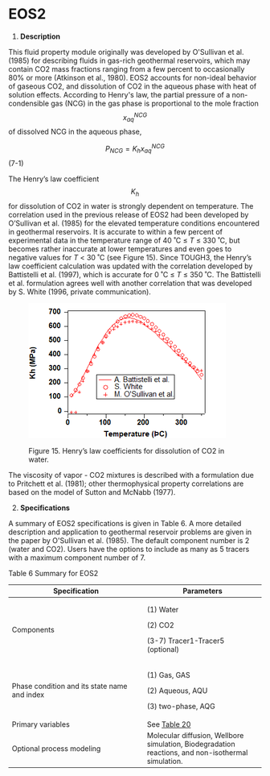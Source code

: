 # EOS2

1. **Description**&#x20;

This fluid property module originally was developed by O'Sullivan et al. (1985) for describing fluids in gas-rich geothermal reservoirs, which may contain CO2 mass fractions ranging from a few percent to occasionally 80% or more (Atkinson et al., 1980). EOS2 accounts for non-ideal behavior of gaseous CO2, and dissolution of CO2 in the aqueous phase with heat of solution effects. According to Henry's law, the partial pressure of a non-condensible gas (NCG) in the gas phase is proportional to the mole fraction $$x^{NCG}_{aq}$$ of dissolved NCG in the aqueous phase,

&#x20;          $$P_{NCG}=K_hx^{NCG}_{aq}$$                                                                                                         (7-1)

The Henry’s law coefficient $$K_h$$ for dissolution of CO2 in water is strongly dependent on temperature. The correlation used in the previous release of EOS2 had been developed by O’Sullivan et al. (1985) for the elevated temperature conditions encountered in geothermal reservoirs. It is accurate to within a few percent of experimental data in the temperature range of 40 ˚C ≤ _T_ ≤ 330 ˚C, but becomes rather inaccurate at lower temperatures and even goes to negative values for _T_ < 30 ˚C (see Figure 15). Since TOUGH3, the Henry’s law coefficient calculation was updated with the correlation developed by Battistelli et al. (1997), which is accurate for 0 ˚C ≤ _T_ ≤ 350 ˚C. The Battistelli et al. formulation agrees well with another correlation that was developed by S. White (1996, private communication).

<figure><img src="../.gitbook/assets/image (52).png" alt=""><figcaption><p>Figure 15.  Henry’s law coefficients for dissolution of CO2 in water.</p></figcaption></figure>

The viscosity of vapor - CO2 mixtures is described with a formulation due to Pritchett et al. (1981); other thermophysical property correlations are based on the model of Sutton and McNabb (1977).

2. **Specifications**

A summary of EOS2 specifications is given in Table 6. A more detailed description and application to geothermal reservoir problems are given in the paper by O'Sullivan et al. (1985). The default component number is 2 (water and CO2). Users have the options to include as many as 5 tracers with a maximum component number of 7.&#x20;

&#x20;Table 6 Summary for EOS2

<table><thead><tr><th width="255">Specification</th><th>Parameters</th></tr></thead><tbody><tr><td>Components</td><td><p>(1) Water</p><p>(2) CO2</p><p>(3-7) Tracer1-Tracer5 (optional)</p></td></tr><tr><td>Phase condition and its state name and index</td><td><p>(1) Gas, GAS </p><p>(2) Aqueous, AQU </p><p>(3) two-phase, AQG</p></td></tr><tr><td>Primary variables</td><td>See <a href="../preparation-of-model-input/inputs-for-initial-conditions/eos2.md">Table 20</a></td></tr><tr><td>Optional process modeling</td><td>Molecular diffusion, Wellbore simulation, Biodegradation reactions, and non-isothermal simulation.</td></tr></tbody></table>

